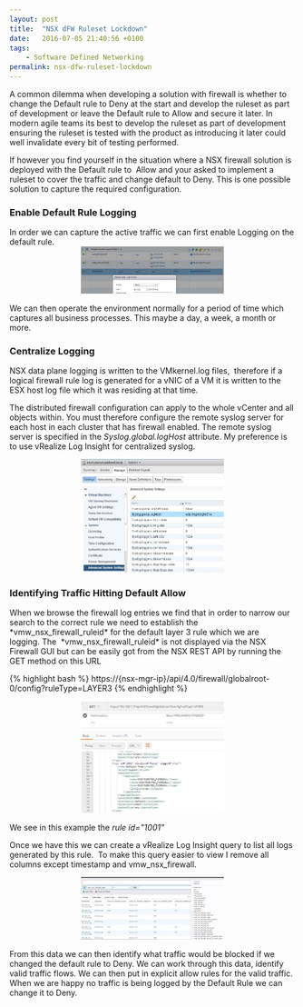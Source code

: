 ```yaml
---
layout: post
title:  "NSX dFW Ruleset Lockdown"
date:   2016-07-05 21:40:56 +0100
tags:
    - Software Defined Networking
permalink: nsx-dfw-ruleset-lockdown
---
```

A common dilemma when developing a solution with firewall is whether to change the Default rule to Deny at the start 
and develop the ruleset as part of development or leave the Default rule to Allow and secure it later. In modern agile 
teams its best to develop the ruleset as part of development ensuring the ruleset is tested with the product as 
introducing it later could well invalidate every bit of testing performed.

If however you find yourself in the situation where a NSX firewall solution is deployed with the Default rule to 
Allow and your asked to implement a ruleset to cover the traffic and change default to Deny. This is one possible 
solution to capture the required configuration.

<H3>Enable Default Rule Logging</H3>
In order we can capture the active traffic we can first enable Logging on the default rule.

<center><img src="/images/dFW-EnableLogging.jpg" width="50%"></center>

We can then operate the environment normally for a period of time which captures all business processes. This maybe a 
day, a week, a month or more.

<H3>Centralize Logging</H3>
NSX data plane logging is written to the VMkernel.log files,  therefore if a logical firewall rule log is generated 
for a vNIC of a VM it is written to the ESX host log file which it was residing at that time.

The distributed firewall configuration can apply to the whole vCenter and all objects within. You must therefore 
configure the remote syslog server for each host in each cluster that has firewall enabled. The remote syslog server 
is specified in the *Syslog.global.logHost* attribute. My preference is to use vRealize Log Insight for centralized 
syslog.

<center><img src="/images/dFW-EnableRemoteLogging.jpg" width="50%"></center>

<H3>Identifying Traffic Hitting Default Allow</H3>
When we browse the firewall log entries we find that in order to narrow our search to the correct rule we need to 
establish the *vmw_nsx_firewall_ruleid* for the default layer 3 rule which we are logging. The 
*vmw_nsx_firewall_ruleid* is not displayed via the NSX Firewall GUI but can be easily got from the NSX REST API by 
running the GET method on this URL

{% highlight bash %}
https://{nsx-mgr-ip}/api/4.0/firewall/globalroot-0/config?ruleType=LAYER3
{% endhighlight %}

<center><img src="/images/dFW-DefaultRuleID.jpg" width="50%"></center>

We see in this example the *rule id="1001"*

Once we have this we can create a vRealize Log Insight query to list all logs generated by this rule.  To make this 
query easier to view I remove all columns except timestamp and vmw_nsx_firewall.

<center><img src="/images/dFW-LI-Query.jpg" width="50%"></center>

From this data we can then identify what traffic would be blocked if we changed the default rule to Deny. We can
work through this data, identify valid traffic flows. We can then put in explicit allow rules for the valid traffic. 
When we are happy no traffic is being logged by the Default Rule we can change it to Deny.